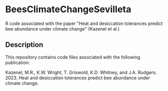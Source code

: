 # BeesClimateChangeSevilleta
R code associated with the paper "Heat and desiccation tolerances predict bee abundance under climate change" (Kazenel et al.)

## Description
This repository contains code files associated with the following publication:

Kazenel, M.R., K.W. Wright, T. Griswold, K.D. Whitney, and J.A. Rudgers. 2023. Heat and desiccation tolerances predict bee abundance under climate change.
